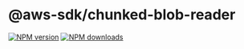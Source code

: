 # @aws-sdk/chunked-blob-reader

[![NPM version](https://img.shields.io/npm/v/@aws-sdk/chunked-blob-reader/preview.svg)](https://www.npmjs.com/package/@aws-sdk/chunked-blob-reader)
[![NPM downloads](https://img.shields.io/npm/dm/@aws-sdk/chunked-blob-reader.svg)](https://www.npmjs.com/package/@aws-sdk/chunked-blob-reader)
